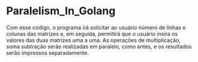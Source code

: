 # Paralelism_In_Golang
Com esse código, o programa irá solicitar ao usuário número de linhas e colunas das matrizes e, em seguida, permitirá que o usuário insira os valores das duas matrizes uma a uma. As operações de multiplicação, soma subtração serão realizadas em paralelo, como antes, e os resultados serão impressos separadamente.
